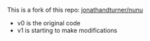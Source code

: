 
This is a fork of this repo: [jonathandturner/nunu](https://github.com/jonathandturner/nunu)

* v0 is the original code    
* v1 is starting to make modifications
